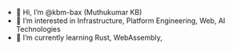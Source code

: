 - 👋 Hi, I’m @kbm-bax (Muthukumar KB)
- 👀 I’m interested in Infrastructure, Platform Engineering, Web, AI Technologies
- 🌱 I’m currently learning Rust, WebAssembly, 


<!---
kbm-bax/kbm-bax is a ✨ special ✨ repository because its `README.md` (this file) appears on your GitHub profile.
You can click the Preview link to take a look at your changes.
--->
